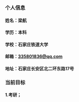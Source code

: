 ### 个人信息
#### 姓名：梁航
#### 学历：本科
#### 学校：石家庄铁道大学
#### 邮箱：335801836@qq.com
#### 地址：石家庄长安区北二环东路17号

### 当前目标
#### 1.考研；


